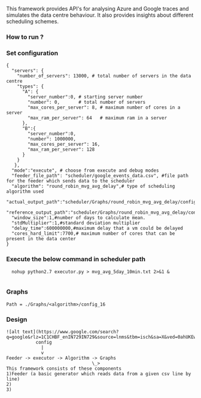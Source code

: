 This framework provides API's  for analysing Azure and Google traces and simulates the data centre behaviour. It also provides  insights about different scheduling schemes.

### How to run ? 
### Set configuration
```
{
  "servers": {
    "number_of_servers": 13000, # total number of servers in the data centre
    "types": {                 
      "A": {
        "server_number":0, # starting server number
        "number": 0,       # total number of servers
        "max_cores_per_server": 8, # maximum number of cores in a server
        "max_ram_per_server": 64   # maximum ram in a server
      },
      "B":{
        "server_number":0,
        "number": 1000000,
        "max_cores_per_server": 16,
        "max_ram_per_server": 128
      }
    }
   },
  "mode":"execute", # choose from execute and debug modes
  "feeder_file_path": "scheduler/google_events_data.csv", #file path for the feeder which sends data to the scheduler
  "algorithm": "round_robin_mvg_avg_delay",# type of scheduling algorithm used
  "actual_output_path":"scheduler/Graphs/round_robin_mvg_avg_delay/config_16/actual_output.csv",
  "reference_output_path":"scheduler/Graphs/round_robin_mvg_avg_delay/config_16/reference_output.csv",
  "window_size":1,#number of days to calculate mean.
  "stdMultiplier":1,#standard deviation multiplier
  "delay_time":600000000,#maximum delay that a vm could be delayed
  "cores_hard_limit":7700,# maximum number of cores that can be present in the data center
}

```
### Execute the below command in scheduler path
```
  nohup python2.7 executor.py > mvg_avg_5day_10min.txt 2>&1 &
  
```
### Graphs
```
Path = ./Graphs/<algorithm>/config_16
```
### Design
  
```
![alt text](https://www.google.com/search?q=google&rlz=1C1CHBF_enIN729IN729&source=lnms&tbm=isch&sa=X&ved=0ahUKEwjS3PH91Y_fAhUMTt8KHb7QChsQ_AUIESgE&biw=1242&bih=604#imgrc=np0mvtYJ3iaxDM:)
           config
             |
             v
Feeder -> executor -> Algorithm -> Graphs
                                \_> 
This framework consists of these components
1)Feeder (a basic generator which reads data from a given csv line by line)
2)
3)
```
